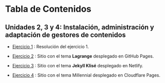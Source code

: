 # Tabla de Contenidos

## Unidades 2, 3 y 4: Instalación, administración y adaptación de gestores de contenidos

- [Ejercicio 1](content/ejercicio1.md) : Resolución del ejercicio 1.

- [Ejercicio 2](https://elbertogamer.github.io/Lagrange/) : Sitio con el tema **Lagrange** desplegado en GitHub Pages.

- [Ejercicio 3](https://elbertogamer.netlify.app) : Sitio con el tema **Jekyll Klisé** desplegado en Netlify.

- [Ejercicio 4](https://millennial-cote.pages.dev/) : Sitio con el tema Millennial desplegado en Cloudflare Pages.
